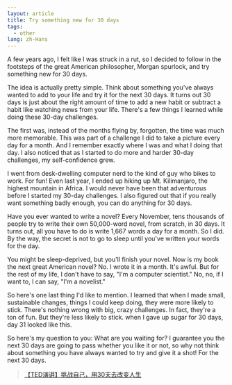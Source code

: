 ```yaml
---
layout: article
title: Try something new for 30 days
tags:
  - other
lang: zh-Hans
---
```



<!--more-->

A few years ago, I felt like I was struck in a rut, so I decided to follow in the footsteps of the great American philosopher, Morgan spurlock, and try something new for 30 days. 

The idea is actually pretty simple. Think about something you've always wanted to add to your life and try it for the next 30 days. It turns out 30 days is just about the right amount of time to add a new habit or subtract a habit like watching news from your life. There's a few things I learned while doing these 30-day challenges.  

The first was, instead of the months flying by, forgotten, the time was much more memorable. This was part of a challenge I did to take a picture every day for a month. And I remember exactly where I was and what I doing that day. I also noticed that as I started to do more and harder 30-day challenges, my self-confidence grew.   

I went from desk-dwelling computer nerd to the kind of guy who bikes to work. For fun! Even last year, I ended up hiking up Mt. Kilimanjaro, the highest mountain in Africa. I would never have been that adventurous before I started my 30-day challenges. I also figured out that if you really want something badly enough, you can do anything for 30 days.   

Have you ever wanted to write a novel? Every November, tens thousands of people try to write their own 50,000-word novel, from scratch, in 30 days. It turns out, all you have to do is write 1,667 words a day for a month. So I did. By the way, the secret is not to go to sleep until you've written your words for the day. 

You might be sleep-deprived, but you'll finish your novel. Now is my book the next great American novel? No. I wrote it in a month. It's awful. But for the rest of my life, I don't have to say, "I'm a computer scientist." No, no, if I want to, I can say, "I'm a novelist."   

So here's one last thing I'd like to mention. I learned that when I made small, sustainable changes, things I could keep doing, they were more likely to stick. There's nothing wrong with big, crazy challenges. In fact, they're a ton of fun. But they're less likely to stick. when I gave up sugar for 30 days, day 31 looked like this. 

So here's my question to you: What are you waiting for? I guarantee you the next 30 days are going to pass whether you like it or not, so why not think about something you have always wanted to try and give it a shot! For the next 30 days.

> [【TED演讲】挑战自己，用30天去改变人生](https://www.bilibili.com/video/av17929788)